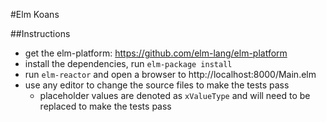 #Elm Koans

##Instructions
* get the elm-platform: https://github.com/elm-lang/elm-platform
* install the dependencies, run `elm-package install`
* run `elm-reactor` and open a browser to http://localhost:8000/Main.elm
* use any editor to change the source files to make the tests pass
  * placeholder values are denoted as `xValueType` and will need to be replaced to make the tests pass
